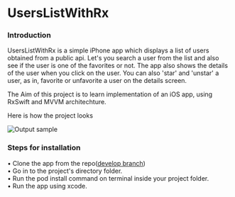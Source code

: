 # UsersListWithRx

<h3>Introduction</h3>

UsersListWithRx is a simple iPhone app which displays a list of users obtained from a public api. Let's you search a user from the list and also see if the user is one of the favorites or not. The app also shows the details of the user when you click on the user. You can also 'star' and 'unstar' a user, as in, favorite or unfavorite a user on the details screen.

The Aim of this project is to learn implementation of an iOS app, using RxSwift and MVVM architechture.

Here is how the project looks

![Output sample](https://user-images.githubusercontent.com/47769641/103785835-b265d500-5061-11eb-9467-3153e6d5168a.gif)

<h3>Steps for installation</h3>

  • Clone the app from the repo([develop branch](https://github.com/SmritiArora/UsersListWithRxSwift/tree/develop))<br/>
  • Go in to the project's directory folder.<br/>
  • Run the pod install command on terminal inside your project folder.<br/>
  • Run the app using xcode.<br/>
